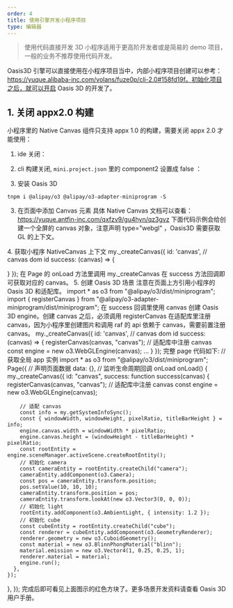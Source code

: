 ```yaml
---
order: 4
title: 使用引擎开发小程序项目
type: 编辑器
---
```


> 使用代码直接开发 3D 小程序适用于更高阶开发者或是简易的 demo 项目，一般的业务不推荐使用代码开发。

Oasis3D 引擎可以直接使用在小程序项目当中，内部小程序项目创建可以参考：https://yuque.alibaba-inc.com/volans/fuze0p/cli-2.0#158fd19f。初始化项目之后，就可以开启 Oasis 3D 的开发了。

## 1. 关闭 appx2.0 构建

小程序里的 Native Canvas 组件只支持 appx 1.0 的构建，需要关闭 appx 2.0 才能使用：

1. ide 关闭：
   
2. cli 构建关闭, `mini.project.json` 里的 component2 设置成 false ：

2. 安装 Oasis 3D

``` shell
tnpm i @alipay/o3 @alipay/o3-adapter-miniprogram -S
```

3. 在页面中添加 Canvas 元素
具体 Native Canvas 文档可以查看：https://yuque.antfin-inc.com/qxfzv9/gu4hyn/qz3gvz
下面代码示例会给创建一个全屏的 canvas 对象，注意声明 type="webgl" ，Oasis3D 需要获取 GL 的上下文。
<canvas style="width:100vw;height:100vh" id="canvas" type="webgl"/>
4. 获取小程序 NativeCanvas 上下文
my._createCanvas({
  id: 'canvas', // canvas dom id
  success: (canvas) => {
    
  }
});
在 Page 的 onLoad 方法里调用 my._createCanvas 在 success 方法回调即可获取对应的 canvas。
5. 创建 Oasis 3D 场景
注意在页面上方引用小程序的 Oasis 3D 和适配库。
import * as o3 from "@alipay/o3/dist/miniprogram";
import { registerCanvas } from "@alipay/o3-adapter-miniprogram/dist/miniprogram";
在 success 回调里使用 canvas 创建 Oasis 3D engine。创建 canvas 之后，必须调用 registerCanvas  在适配库里注册 canvas，因为小程序里创建图片和调用 raf 的 api 依赖于 canvas，需要前置注册 canvas。
my._createCanvas({
  id: 'canvas', // canvas dom id
  success: (canvas) => {
    registerCanvas(canvas, "canvas"); // 适配库中注册 canvas
    const engine = new o3.WebGLEngine(canvas);
    ...
  }
});
完整 page 代码如下:
// 获取全局 app 实例
import * as o3 from "@alipay/o3/dist/miniprogram";
Page({
  // 声明页面数据
  data: {},
  // 监听生命周期回调 onLoad
  onLoad() {
    my._createCanvas({
      id: "canvas",
      success: function success(canvas) {
        registerCanvas(canvas, "canvas"); // 适配库中注册 canvas
        const engine = new o3.WebGLEngine(canvas);
        
        // 适配 canvas
        const info = my.getSystemInfoSync();
        const { windowWidth, windowHeight, pixelRatio, titleBarHeight } = info;
        engine.canvas.width = windowWidth * pixelRatio;
        engine.canvas.height = (windowHeight - titleBarHeight) * pixelRatio;
        const rootEntity = engine.sceneManager.activeScene.createRootEntity();
        // 初始化 camera
        const cameraEntity = rootEntity.createChild("camera");
        cameraEntity.addComponent(o3.Camera);
        const pos = cameraEntity.transform.position;
        pos.setValue(10, 10, 10);
        cameraEntity.transform.position = pos;
        cameraEntity.transform.lookAt(new o3.Vector3(0, 0, 0));
        // 初始化 light
        rootEntity.addComponent(o3.AmbientLight, { intensity: 1.2 });
        // 初始化 cube
        const cubeEntity = rootEntity.createChild("cube");
        const renderer = cubeEntity.addComponent(o3.GeometryRenderer);
        renderer.geometry = new o3.CuboidGeometry();
        const material = new o3.BlinnPhongMaterial("blinn");
        material.emission = new o3.Vector4(1, 0.25, 0.25, 1);
        renderer.material = material;
        engine.run();
      },
    });
  },
});
完成后即可看见上面图示的红色方块了。更多场景开发资料请查看 Oasis 3D 用户手册。